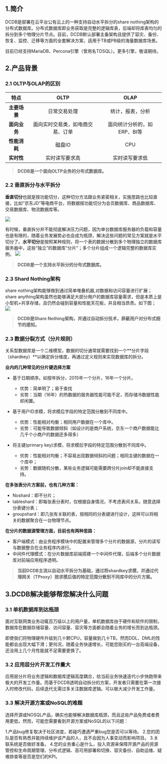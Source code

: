 ## 1.简介
DCDB是部署在云平台公有云上的一种支持自动水平拆分的share nothing架构的分布式数据库。分布式数据库即业务获取是完整的逻辑库表，后端却将库表均匀的拆分到多个物理分片节点。目前，DCDB默认部署主备架构且提供了容灾、备份、恢复、监控、迁移等方面的全套解决方案，适用于TB或PB级的海量数据库场景。

目前已经支持MariaDB、Percona引擎（曾用名TDSQL）。更多引擎，敬请期待。



## 2.产品背景
### 2.1 OLTP与OLAP的区别
|特点 |OLTP|OLAP|
|:--:|:--:|:--:|
|**主要场景**|日常交易处理|统计，报表，分析|
|**面向业务**|面向实时交易类，如电商交易、订单|面向统计分析的，如ERP、BI等|
|**性能消耗**|磁盘IO|CPU|
|**实时性**|实时读写要求高|实时读写要求低|

>**DCDB是一个面向OLTP业务的分布式数据库。**

### 2.2 垂直拆分与水平拆分
**垂直切分**也就是按功能切分，这种切分方法跟业务紧密相关，实施思路也比较直接，比如“京东JD”等电商平台，将数据按功能切分为会员数据库、商品数据库、交易数据库、物流数据库等。

![](http://imgcache.tce.fsphere.cn/static/mccdn.qcloud.com/static/img/f893ec978e92c77fcf2001b28e55e93c/image.jpg)

有时候，垂直拆分并不能彻底解决压力问题，因为单台数据库服务器的负载和容量也是有限的，随着业务发展势必也会成为瓶颈，解决这些问题的常见方案就是水平切分了。**水平切分**是按照某种规则，将一个表的数据分散到多个物理独立的数据库服务器中，这些“独立”的数据库“分片”；多个分片组成一个逻辑完整的数据库实例。
![](http://imgcache.tce.fsphere.cn/static/mccdn.qcloud.com/static/img/04195cfdaff8aa285ca224a74da12a3a/image.jpg)

>**DCDB是一个支持水平拆分的分布式数据库。**

### 2.3 Shard Nothing架构

share nothing架构能够做到通过简单堆叠机器,对数据和访问容量进行扩展；share anything架构虽然也能够满足大部分用户的数据库容量需求，但是本质上是小型机+共享存储，且仍然会碰到容量和性能天花板，并且相当昂贵。如下图；
![](http://imgcache.tce.fsphere.cn/static/mc.qcloudimg.com/static/img/60bbbcd57ec258375c109ced2bc4a8c1/shardnothing.png)

>**DCDB是Share Nothing架构，并通过自动拆分技术，屏蔽用户对分布式细节的感知。**

### 2.3 数据分裂方式（分片规则）
关系型数据库是一个二维模型，数据的切分通常就需要找到一个**分片字段（shardkey）**以确定拆分维度，再通过定义规则来实现数据库的拆分。

**业内的几种常见的分片键选择方案**

- 基于日期顺序。如按年拆分，2015年一个分片，16年一个分片。
	- 优势：简单明了；易于查找
	- 劣势：当期（16年）的热数据的服务器性能可能不足，而存储冷数据性能却闲置。
	
- 基于用户ID求模，将求模后字段的特定范围分散到不同库中。
	- 优势：性能相对均衡；相同用户数据在一个库中。
	- 劣势：可能导致数据倾斜（如设计的是商户系统，京东一个商户数据能比几千个小商户的数据还多得多）
	
- 将主键(primary key)求模，将求模后字段的特定范围分散到不同库中。
	- 优势：性能相对均衡；不容易出现数据倾斜的问题；相同主键的数据在一个库中；
	- 劣势：数据随机分散，某些业务逻辑可能需要跨分片join却不能直接支持。

**在多张表分片方案前，也有几种方案：**

- Noshard：即不分片；
- tableshard：即每张表分表时，仅根据自身情况，不考虑表间关系，随意选择分表键分表；
- groupshard：即几张有关联的表，按相同的分表键进行设计，这样可以将相关的数据聚合在一台物理节点。

**在分片的数据源管理方面，目前也有两种思路：**

- 客户端模式：由业务程序模块中的配置来管理多个分片的数据源，分片的读写与数据整合在业务程序内进行。
- 中间件代理模式：在分片数据库前端搭建一个中间件代理，后端多个分片数据库对前端应用程序透明。


>**当前DCDB主流以自动水平拆分为基础，通过将shardkey求模，并通过代理网关（TProxy）按求模后值的特定范围分散到不同库中的分片方案。**

## 3.DCDB解决能够帮您解决什么问题

### 3.1 单机数据库到达瓶颈

面对互联网类业务动辄百万级以上的用户量，单机数据库由于硬件和软件的限制，数据库在数据存储容量、访问容量、容灾等方面都会随着业务的增长而到达瓶颈。

即使我们将物理硬件升级到几十颗CPU，容量做到几十TB，然而DDL、DML的性能都会出现大幅下滑；更何况，随着业务快速增长，可能您刚买的一台高端设备，还没用上几个月性能就不足需要更换了。

### 3.2 应用层分片开发工作量大

应用层分片将业务逻辑和数据库逻辑高度耦合，给当前业务快速迭代小步快跑带来极大的开发工作量。而基于DCDB透明自动拆分的方案，开发者只需要在第一次接入时修改代码，后续迭代无需过多关注数据库逻辑。可以极大减少开发工作量。


### 3.3 解决开源方案或NoSQL的难题

选择开源或NOSQL产品，确实也能够解决数据库瓶颈，而且这些产品免费或者费用更低，然而，可能您需要看到开源方案或NoSQL的以下问题：

1.产品bug修复取决于社区进度，若碰巧遭遇严重bug您是否可以等待。
2.您的团队是否有熟悉并能持续维护该产品的人，且不会因为人事变动而影响项目。
3.关联系统是否做好准备。
4.您的业务重心是什么，投入资源来保障开源产品的资源管控和生命周期管理、分布式逻辑、高可用部署和切换、容灾备份、自助运维、疑难排查等是否是您们的KPI。
